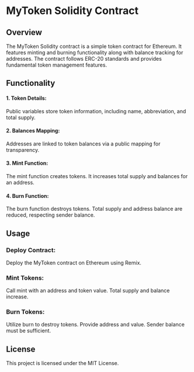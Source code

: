 
# **MyToken Solidity Contract**

## Overview
The MyToken Solidity contract is a simple token contract for Ethereum. It features minting and burning functionality along with balance tracking for addresses. The contract follows ERC-20 standards and provides fundamental token management features.

## Functionality

#### 1. Token Details:
Public variables store token information, including name, abbreviation, and total supply.

#### 2. Balances Mapping:
Addresses are linked to token balances via a public mapping for transparency.

#### 3. Mint Function:
The mint function creates tokens. It increases total supply and balances for an address.

#### 4. Burn Function:
The burn function destroys tokens. Total supply and address balance are reduced, respecting sender balance.

## Usage

### Deploy Contract:

Deploy the MyToken contract on Ethereum using Remix.

### Mint Tokens:

Call mint with an address and token value. Total supply and balance increase.

### Burn Tokens:

Utilize burn to destroy tokens. Provide address and value. Sender balance must be sufficient.

## License

This project is licensed under the MIT License.

